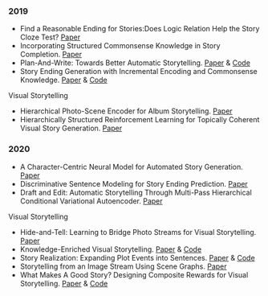 ### 2019
- Find a Reasonable Ending for Stories:Does Logic Relation Help the Story Cloze Test? [Paper](https://arxiv.org/pdf/1812.05411v1.pdf)
- Incorporating Structured Commonsense Knowledge in Story Completion. [Paper](https://arxiv.org/pdf/1811.00625v1.pdf)
- Plan-And-Write: Towards Better Automatic Storytelling. [Paper](https://arxiv.org/pdf/1811.05701v3.pdf) & [Code](https://bitbucket.org/VioletPeng/language-model)
- Story Ending Generation with Incremental Encoding and Commonsense Knowledge. [Paper](https://arxiv.org/pdf/1808.10113v3.pdf) & [Code](https://github.com/JianGuanTHU/StoryEndGen)

Visual Storytelling
- Hierarchical Photo-Scene Encoder for Album Storytelling. [Paper](https://arxiv.org/pdf/1902.00669v1.pdf)
- Hierarchically Structured Reinforcement Learning for Topically Coherent Visual Story Generation. [Paper](https://arxiv.org/pdf/1805.08191v3.pdf)
### 2020
- A Character-Centric Neural Model for Automated Story Generation. [Paper](https://ojs.aaai.org/index.php/AAAI/article/download/5536/5392)
- Discriminative Sentence Modeling for Story Ending Prediction. [Paper](https://arxiv.org/pdf/1912.09008v1.pdf)
- Draft and Edit: Automatic Storytelling Through Multi-Pass Hierarchical Conditional Variational Autoencoder. [Paper](https://ojs.aaai.org/index.php/AAAI/article/download/5538/5394)

Visual Storytelling
- Hide-and-Tell: Learning to Bridge Photo Streams for Visual Storytelling. [Paper](https://arxiv.org/pdf/2002.00774v1.pdf)
- Knowledge-Enriched Visual Storytelling. [Paper](https://arxiv.org/pdf/1912.01496v1.pdf) & [Code](https://github.com/zychen423/KE-VIST)
- Story Realization: Expanding Plot Events into Sentences. [Paper](https://arxiv.org/pdf/1909.03480v2.pdf) & [Code](https://github.com/rajammanabrolu/StoryRealization)
- Storytelling from an Image Stream Using Scene Graphs. [Paper](https://ojs.aaai.org/index.php/AAAI/article/download/6455/6311)
- What Makes A Good Story? Designing Composite Rewards for Visual Storytelling. [Paper](https://arxiv.org/pdf/1909.05316v2.pdf) & [Code](https://github.com/JunjieHu/ReCo-RL)

